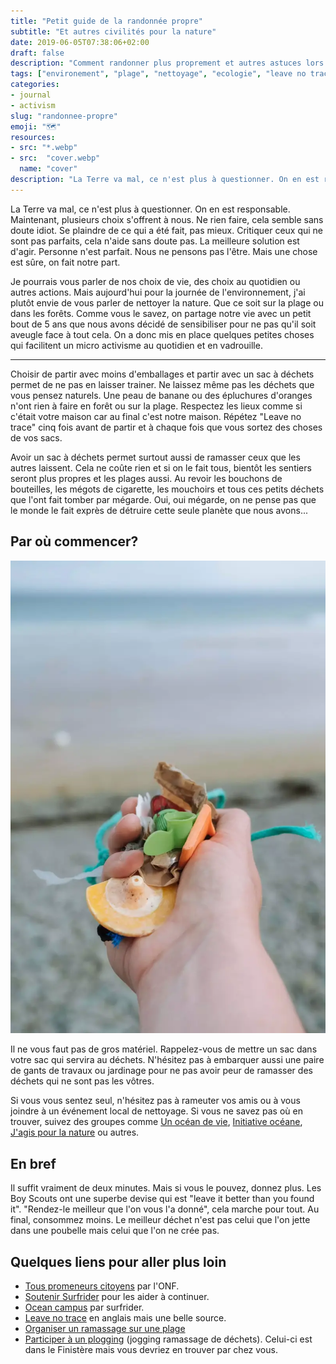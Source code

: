 ```yaml
---
title: "Petit guide de la randonnée propre"
subtitle: "Et autres civilités pour la nature"
date: 2019-06-05T07:38:06+02:00
draft: false
description: "Comment randonner plus proprement et autres astuces lors de vos sorties nature."
tags: ["environement", "plage", "nettoyage", "ecologie", "leave no trace", "forêt propre", "journée mondiale de l'environnement", "volontariat", "petits gestes"]
categories:
- journal
- activism
slug: "randonnee-propre"
emoji: "🗺"
resources:
- src: "*.webp"
- src:  "cover.webp"
  name: "cover"
description: "La Terre va mal, ce n'est plus à questionner. On en est responsable. Maintenant, plusieurs choix s'offrent à nous. Ne rien faire, cela semble sans doute idiot. Se plaindre de ce qui a été fait, pas mieux. Critiquer ceux qui ne sont pas parfaits, cela n'aide sans doute pas. La meilleure solution est d'agir."
---
```


La Terre va mal, ce n'est plus à questionner. On en est responsable. Maintenant, plusieurs choix s'offrent à nous. Ne rien faire, cela semble sans doute idiot. Se plaindre de ce qui a été fait, pas mieux. Critiquer ceux qui ne sont pas parfaits, cela n'aide sans doute pas. La meilleure solution est d'agir. Personne n'est parfait. Nous ne pensons pas l'être. Mais une chose est sûre, on fait notre part.

Je pourrais vous parler de nos choix de vie, des choix au quotidien ou autres actions. Mais aujourd'hui pour la journée de l'environnement, j'ai plutôt envie de vous parler de nettoyer la nature. Que ce soit sur la plage ou dans les forêts. Comme vous le savez, on partage notre vie avec un petit bout de 5 ans que nous avons décidé de sensibiliser pour ne pas qu'il soit aveugle face à tout cela. On a donc mis en place quelques petites choses qui facilitent un micro activisme au quotidien et en vadrouille.

<hr/>

Choisir de partir avec moins d'emballages et partir avec un sac à déchets permet de ne pas en laisser trainer. Ne laissez même pas les déchets que vous pensez naturels. Une peau de banane ou des épluchures d'oranges n'ont rien à faire en forêt ou sur la plage. Respectez les lieux comme si c'était votre maison car au final c'est notre maison. Répétez "Leave no trace" cinq fois avant de partir et à chaque fois que vous sortez des choses de vos sacs.

Avoir un sac à déchets permet surtout aussi de ramasser ceux que les autres laissent. Cela ne coûte rien et si on le fait tous, bientôt les sentiers seront plus propres et les plages aussi. Au revoir les bouchons de bouteilles, les mégots de cigarette, les mouchoirs et tous ces petits déchets que l'ont fait tomber par mégarde. Oui, oui mégarde, on ne pense pas que le monde le fait exprès de détruire cette seule planète que nous avons...

## Par où commencer?

![1.webp](1.webp)

Il ne vous faut pas de gros matériel. Rappelez-vous de mettre un sac dans votre sac qui servira au déchets. N'hésitez pas à embarquer aussi une paire de gants de travaux ou jardinage pour ne pas avoir peur de ramasser des déchets qui ne sont pas les vôtres.

Si vous vous sentez seul, n'hésitez pas à rameuter vos amis ou à vous joindre à un événement local de nettoyage. Si vous ne savez pas où en trouver, suivez des groupes comme [Un océan de vie](https://www.unoceandevie.com/fr/), [Initiative océane](https://www.initiativesoceanes.org), [J'agis pour la nature](https://jagispourlanature.org/facons-dagir/je-ramasse-des-dechets) ou autres.

## En bref

Il suffit vraiment de deux minutes. Mais si vous le pouvez, donnez plus. Les Boy Scouts ont une superbe devise qui est "leave it better than you found it". "Rendez-le meilleur que l'on vous l'a donné", cela marche pour tout. Au final, consommez moins. Le meilleur déchet n'est pas celui que l'on jette dans une poubelle mais celui que l'on ne crée pas.

## Quelques liens pour aller plus loin

- [Tous promeneurs citoyens](https://www.onf.fr/onf/forets-et-espaces-naturels/+/30::tous-promeneurs-citoyens.html) par l'ONF.
- [Soutenir Surfrider](https://surfrider.eu/nous-soutenir/) pour les aider à continuer.
- [Ocean campus](https://fr.oceancampus.eu) par surfrider.
- [Leave no trace](https://lnt.org) en anglais mais une belle source.
- [Organiser un ramassage sur une plage](https://www.initiativesoceanes.org/fr/organize)
- [Participer à un plogging](https://www.finistere.fr/Agenda/Plogging-sur-la-plage-de-la-Torche-a-Plomeur) (jogging ramassage de déchets). Celui-ci est dans le Finistère mais vous devriez en trouver par chez vous.
